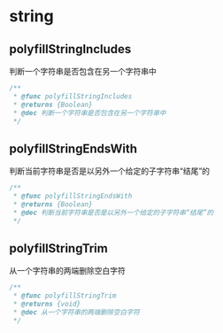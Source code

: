 # string
## polyfillStringIncludes
判断一个字符串是否包含在另一个字符串中
```typescript
/**
 * @func polyfillStringIncludes
 * @returns {Boolean}
 * @dec 判断一个字符串是否包含在另一个字符串中
 */
```
## polyfillStringEndsWith
判断当前字符串是否是以另外一个给定的子字符串“结尾”的
```typescript
/**
 * @func polyfillStringEndsWith
 * @returns {Boolean}
 * @dec 判断当前字符串是否是以另外一个给定的子字符串“结尾”的
 */
```
## polyfillStringTrim
从一个字符串的两端删除空白字符
```typescript
/**
 * @func polyfillStringTrim
 * @returns {void}
 * @dec 从一个字符串的两端删除空白字符
 */
```